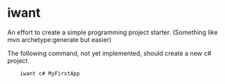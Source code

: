 # iwant
An effort to create a simple programming project starter. (Something like mvn archetype:generate but easier)

The following command, not yet implemented, should create a new c# project.

`````
    iwant c# MyFirstApp
`````
